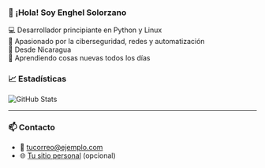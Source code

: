 ### 👋 ¡Hola! Soy Enghel Solorzano

💻 Desarrollador principiante en Python y Linux  
🎯 Apasionado por la ciberseguridad, redes y automatización  
📍 Desde Nicaragua  
🚀 Aprendiendo cosas nuevas todos los días


### 📈 Estadísticas

![GitHub Stats](https://github-readme-stats.vercel.app/api?username=TU_USUARIO&show_icons=true&theme=radical)

---

### 📫 Contacto

- 📧 [tucorreo@ejemplo.com](mailto:tucorreo@ejemplo.com)
- 🌐 [Tu sitio personal](https://tusitio.com) (opcional)
